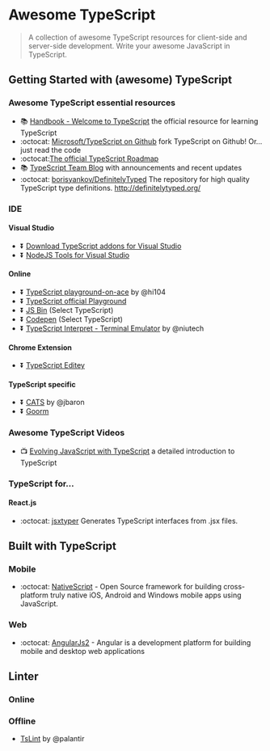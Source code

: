 # Awesome TypeScript
> A collection of awesome TypeScript resources for client-side and server-side development. Write your awesome JavaScript in TypeScript.  

## Getting Started with (awesome) TypeScript

### Awesome TypeScript essential resources
* :books: [Handbook - Welcome to TypeScript](http://www.typescriptlang.org/Handbook) the official resource for learning TypeScript
* :octocat: [Microsoft/TypeScript on Github](https://github.com/Microsoft/TypeScript) fork TypeScript on Github! Or... just read the code
* :octocat:[The official TypeScript Roadmap](https://github.com/Microsoft/TypeScript/wiki/Roadmap)
* :books: [TypeScript Team Blog](http://blogs.msdn.com/b/typescript/) with announcements and recent updates
* :octocat: [borisyankov/DefinitelyTyped](https://github.com/borisyankov/DefinitelyTyped) The repository for high quality TypeScript type definitions.  http://definitelytyped.org/

### IDE 
#### Visual Studio
* :arrow_double_down: [Download TypeScript addons for Visual Studio](http://blogs.msdn.com/b/typescript/)
* :arrow_double_down: [NodeJS Tools for Visual Studio](https://github.com/Microsoft/nodejstools)

#### Online
* :arrow_double_down: [TypeScript playground-on-ace](https://github.com/hi104/typescript-playground-on-ace) by @hi104
* :arrow_double_down: [TypeScript official Playground](http://www.typescriptlang.org/Playground/)
* :arrow_double_down: [JS Bin](http://jsbin.com/?js) (Select TypeScript)
* :arrow_double_down: [Codepen](http://codepen.io/) (Select TypeScript)
* :arrow_double_down: [TypeScript Interpret - Terminal Emulator](http://niutech.github.io/typescript-interpret/) by @niutech

#### Chrome Extension
* :arrow_double_down: [TypeScript Editey](https://chrome.google.com/webstore/detail/typescript-editey/liedfkjkedgcgpddoijfeeeeoikcbmaf)

#### TypeScript specific
* :arrow_double_down: [CATS](http://jbaron.github.io/cats/) by @jbaron
* :arrow_double_down: [Goorm](http://goorm.io/)

### Awesome TypeScript Videos

* :tv: [Evolving JavaScript with TypeScript](https://www.youtube.com/watch?v=Ut694dsIa8w) a detailed introduction to TypeScript

### TypeScript for...
#### React.js  
* :octocat: [jsxtyper](https://github.com/fuselabs/jsxtyper) Generates TypeScript interfaces from .jsx files.

## Built with TypeScript  
### Mobile  
* :octocat: [NativeScript](https://github.com/NativeScript/NativeScript) - Open Source framework for building cross-platform truly native iOS, Android and Windows mobile apps using JavaScript.

### Web  
* :octocat: [AngularJs2](https://github.com/angular/angular) - Angular is a development platform for building mobile and desktop web applications


## Linter

### Online

### Offline

- [TsLint](https://github.com/palantir/tslint) by @palantir
